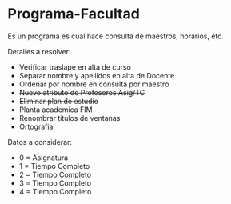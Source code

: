 # Programa-Facultad
Es un programa es cual hace consulta de maestros, horarios, etc.

Detalles a resolver:
- Verificar traslape en alta de curso
- Separar nombre y apellidos en alta de Docente
- Ordenar por nombre en consulta por maestro
- ~~Nuevo atributo de Profesores Asig/TC~~
- ~~Eliminar plan de estudio~~
- Planta academica FIM
- Renombrar titulos de ventanas
- Ortografia

Datos a considerar: 
- 0 = Asignatura
- 1 = Tiempo Completo 
- 2 = Tiempo Completo
- 3 = Tiempo Completo 
- 4 = Tiempo Completo

